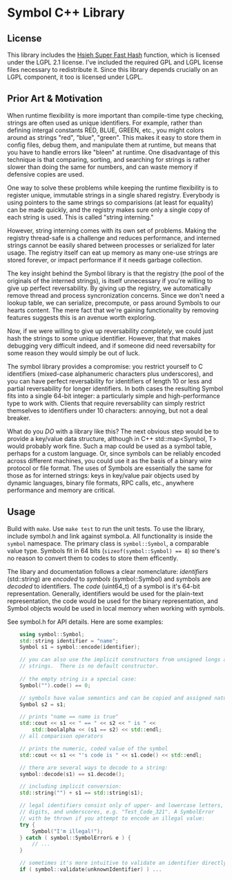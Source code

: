 Symbol C++ Library
==================

License
-------
This library includes the [Hsieh Super Fast Hash][HSFH] function, which is
licensed under the LGPL 2.1 license.  I've included the required GPL and LGPL
license files necessary to redistribute it. Since this library depends
crucially on an LGPL component, it too is licensed under LGPL.

[HSFH]: http://www.azillionmonkeys.com/qed/hash.html

Prior Art & Motivation
----------------------
When runtime flexibility is more important than compile-time type checking,
strings are often used as unique identifiers. For example, rather than
defining intergal constants RED, BLUE, GREEN, etc., you might colors around
as strings "red", "blue", "green". This makes it easy to store them in config
files, debug them, and manipulate them at runtime, but means that you have to
handle errors like "bleen" at runtime. One disadvantage of this technique
is that comparing, sorting, and searching for strings is rather slower than
doing the same for numbers, and can waste memory if defensive copies are used.

One way to solve these problems while keeping the runtime flexibility is
to register unique, immutable strings in a single shared registry. Everybody
is using pointers to the same strings so comparisions (at least for equality)
can be made quickly, and the registry makes sure only a single copy of each
string is used. This is called "string interning."

However, string interning comes with its own set of problems. Making the
registry thread-safe is a challenge and reduces performance, and interned 
strings cannot be easily shared between processes or serialized for later 
usage. The registry itself can eat up memory as many one-use strings are 
stored forever, or impact performance if it needs garbage collection.

The key insight behind the Symbol library is that the registry (the pool of the
originals of the interned strings), is itself unnecessary if you're willing
to give up perfect reversability. By giving up the registry, we automatically
remove thread and process syncronization concerns. Since we don't need a lookup
table, we can serialize, precompute, or pass around Symbols to our hearts
content. The mere fact that we're gaining functionality by removing features 
suggests this is an avenue worth exploring.

Now, if we were willing to give up reversability *completely*, we could just 
hash the strings to some unique identifier. However, that that makes debugging 
very difficult indeed, and if someone did need reversabilty for some reason
they would simply be out of luck.

The symbol library provides a compromise: you restrict yourself to C identifiers
(mixed-case alphanumeric characters plus underscores), and you can have perfect
reversability for identifiers of length 10 or less and partial reversability for
longer identifiers. In both cases the resulting Symbol fits into a single
64-bit integer: a particularly simple and high-performance type to work with.
Clients that require reversability can simply restrict themselves to
identifiers under 10 characters: annoying, but not a deal breaker.

What do you *DO* with a library like this?  The next obvious step would be to
provide a key/value data structure, although in C++ std::map<Symbol, T> would
probably work fine. Such a map could be used as a symbol table, perhaps for a
custom language. Or, since symbols can be reliably encoded across different
machines, you could use it as the basis of a binary wire protocol or file
format. The uses of Symbols are essentially the same for those as for interned
strings: keys in key/value pair objects used by dynamic languages, binary file
formats, RPC calls, etc., anywhere performance and memory are critical.

Usage
-----
Build with `make`. Use `make test` to run the unit tests. To use the library,
include symbol.h and link against symbol.a. All functionality is inside
the `symbol` namespace. The primary class is `symbol::Symbol`, a comparable
value type. Symbols fit in 64 bits (`sizeof(symbol::Symbol) == 8`) so there's
no reason to convert them to codes to store them efficently.

The libary and documentation follows a clear nomenclature: *identifiers*
(std::string) are *encoded* to *symbols* (symbol::Symbol) and symbols are
*decoded* to identifiers. The *code* (uint64_t) of a symbol is it's 64-bit 
representation. Generally, identifiers would be used for the plain-text
representation, the code would be used for the binary representation, and
Symbol objects would be used in local memory when working with symbols.

See symbol.h for API details. Here are some examples:

```C++
    using symbol::Symbol;
    std::string identifier = "name";
    Symbol s1 = symbol::encode(identifier);

    // you can also use the implicit constructors from unsigned longs and 
    // strings.  There is no default constructor. 
    
    // the empty string is a special case:
    Symbol("").code() == 0;

    // symbols have value semantics and can be copied and assigned naturally:
    Symbol s2 = s1; 

    // prints "name == name is true"
    std::cout << s1 << " == " << s2 << " is " << 
        std::boolalpha << (s1 == s2) << std::endl;
    // all comparison operators 

    // prints the numeric, coded value of the symbol
    std::cout << s1 << "'s code is " << s1.code() << std::endl;

    // there are several ways to decode to a string:
    symbol::decode(s1) == s1.decode();

    // including implicit conversion:
    std::string("") + s1 == std::string(s1);

    // legal identifiers consist only of upper- and lowercase letters,
    // digits, and underscores, e.g. "Test_Code_321". A SymbolError
    // with be thrown if you attempt to encode an illegal value:
    try { 
        Symbol("I'm illegal!");
    } catch ( symbol::SymbolError& e ) {
        // ...
    }

    // sometimes it's more intuitive to validate an identifier directly:
    if ( symbol::validate(unknownIdentifier) ) ...
```

